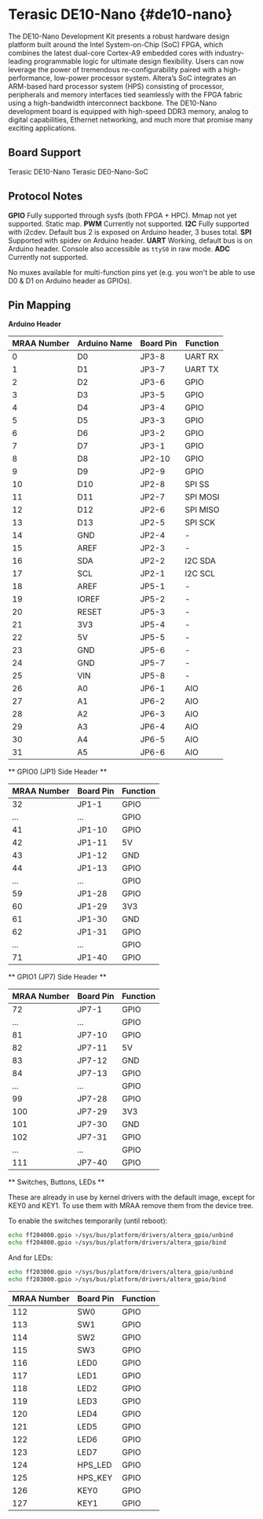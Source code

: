 Terasic DE10-Nano   {#de10-nano}
=================

The DE10-Nano Development Kit presents a robust hardware design platform built around the Intel
System-on-Chip (SoC) FPGA, which combines the latest dual-core Cortex-A9 embedded cores with
industry-leading programmable logic for ultimate design flexibility. Users can now leverage the
power of tremendous re-configurability paired with a high-performance, low-power processor system.
Altera’s SoC integrates an ARM-based hard processor system (HPS) consisting of processor,
peripherals and memory interfaces tied seamlessly with the FPGA fabric using a high-bandwidth
interconnect backbone. The DE10-Nano development board is equipped with high-speed DDR3 memory,
analog to digital capabilities, Ethernet networking, and much more that promise many exciting
applications.

Board Support
-------------

Terasic DE10-Nano
Terasic DE0-Nano-SoC

Protocol Notes
---------------

**GPIO** Fully supported through sysfs (both FPGA + HPC). Mmap not yet supported. Static map.
**PWM** Currently not supported.
**I2C** Fully supported with i2cdev. Default bus 2 is exposed on Arduino header, 3 buses total.
**SPI** Supported with spidev on Arduino header.
**UART** Working, default bus is on Arduino header. Console also accessible as `ttyS0` in raw mode.
**ADC** Currently not supported.

No muxes available for multi-function pins yet (e.g. you won't be able to use D0 & D1 on Arduino
header as GPIOs).

Pin Mapping
-----------

**Arduino Header**

| MRAA Number | Arduino Name | Board Pin | Function |
|-------------|--------------|-----------|----------|
| 0           | D0           | JP3-8     | UART RX  |
| 1           | D1           | JP3-7     | UART TX  |
| 2           | D2           | JP3-6     | GPIO     |
| 3           | D3           | JP3-5     | GPIO     |
| 4           | D4           | JP3-4     | GPIO     |
| 5           | D5           | JP3-3     | GPIO     |
| 6           | D6           | JP3-2     | GPIO     |
| 7           | D7           | JP3-1     | GPIO     |
| 8           | D8           | JP2-10    | GPIO     |
| 9           | D9           | JP2-9     | GPIO     |
| 10          | D10          | JP2-8     | SPI SS   |
| 11          | D11          | JP2-7     | SPI MOSI |
| 12          | D12          | JP2-6     | SPI MISO |
| 13          | D13          | JP2-5     | SPI SCK  |
| 14          | GND          | JP2-4     | -        |
| 15          | AREF         | JP2-3     | -        |
| 16          | SDA          | JP2-2     | I2C SDA  |
| 17          | SCL          | JP2-1     | I2C SCL  |
| 18          | AREF         | JP5-1     | -        |
| 19          | IOREF        | JP5-2     | -        |
| 20          | RESET        | JP5-3     | -        |
| 21          | 3V3          | JP5-4     | -        |
| 22          | 5V           | JP5-5     | -        |
| 23          | GND          | JP5-6     | -        |
| 24          | GND          | JP5-7     | -        |
| 25          | VIN          | JP5-8     | -        |
| 26          | A0           | JP6-1     | AIO      |
| 27          | A1           | JP6-2     | AIO      |
| 28          | A2           | JP6-3     | AIO      |
| 29          | A3           | JP6-4     | AIO      |
| 30          | A4           | JP6-5     | AIO      |
| 31          | A5           | JP6-6     | AIO      |

** GPIO0 (JP1) Side Header **

| MRAA Number | Board Pin | Function |
|-------------|-----------|----------|
| 32          | JP1-1     | GPIO     |
| ...         | ...       | GPIO     |
| 41          | JP1-10    | GPIO     |
| 42          | JP1-11    | 5V       |
| 43          | JP1-12    | GND      |
| 44          | JP1-13    | GPIO     |
| ...         | ...       | GPIO     |
| 59          | JP1-28    | GPIO     |
| 60          | JP1-29    | 3V3      |
| 61          | JP1-30    | GND      |
| 62          | JP1-31    | GPIO     |
| ...         | ...       | GPIO     |
| 71          | JP1-40    | GPIO     |

** GPIO1 (JP7) Side Header **

| MRAA Number | Board Pin | Function |
|-------------|-----------|----------|
| 72          | JP7-1     | GPIO     |
| ...         | ...       | GPIO     |
| 81          | JP7-10    | GPIO     |
| 82          | JP7-11    | 5V       |
| 83          | JP7-12    | GND      |
| 84          | JP7-13    | GPIO     |
| ...         | ...       | GPIO     |
| 99          | JP7-28    | GPIO     |
| 100         | JP7-29    | 3V3      |
| 101         | JP7-30    | GND      |
| 102         | JP7-31    | GPIO     |
| ...         | ...       | GPIO     |
| 111         | JP7-40    | GPIO     |

** Switches, Buttons, LEDs **

These are already in use by kernel drivers with the default image, except for KEY0 and KEY1.
To use them with MRAA remove them from the device tree.

To enable the switches temporarily (until reboot):

```sh
echo ff204000.gpio >/sys/bus/platform/drivers/altera_gpio/unbind
echo ff204000.gpio >/sys/bus/platform/drivers/altera_gpio/bind
```

And for LEDs:

```sh
echo ff203000.gpio >/sys/bus/platform/drivers/altera_gpio/unbind
echo ff203000.gpio >/sys/bus/platform/drivers/altera_gpio/bind
```

| MRAA Number | Board Pin | Function |
|-------------|-----------|----------|
| 112         | SW0       | GPIO     |
| 113         | SW1       | GPIO     |
| 114         | SW2       | GPIO     |
| 115         | SW3       | GPIO     |
| 116         | LED0      | GPIO     |
| 117         | LED1      | GPIO     |
| 118         | LED2      | GPIO     |
| 119         | LED3      | GPIO     |
| 120         | LED4      | GPIO     |
| 121         | LED5      | GPIO     |
| 122         | LED6      | GPIO     |
| 123         | LED7      | GPIO     |
| 124         | HPS_LED   | GPIO     |
| 125         | HPS_KEY   | GPIO     |
| 126         | KEY0      | GPIO     |
| 127         | KEY1      | GPIO     |
